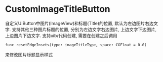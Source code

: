 # CustomImageTitleButton

自定义UIButton中图片(ImageView)和标题(Title)的位置, 默认为左边图片右边文字. 支持其他三种图片标题的位置, 分别为左边文字右边图片, 上边文字下边图片, 上边图片下边文字. 支持xib/代码创建, 需要在创建之后调用

`func resetEdgeInsets(type: imageTitleType, space: CGFloat = 0.0)`

来修改图片标题显示样式